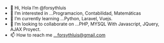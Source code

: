 - 👋 Hi, Hola I’m @forsythluis
- 👀 I’m interested in ...Programacion, Contabilidad, Matemáticas
- 🌱 I’m currently learning ...Python, Laravel, Vuejs.
- 💞️ I’m looking to collaborate on ...PHP, MYSQL With Javascript, JQuery, AJAX Proyect.
- 📫 How to reach me ...forsythluis@gmail.com

<!---
forsythluis/forsythluis is a ✨ special ✨ repository because its `README.md` (this file) appears on your GitHub profile.
You can click the Preview link to take a look at your changes.
--->
